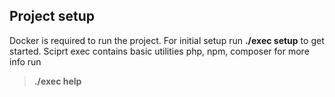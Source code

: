 ## Project setup

Docker is required to run the project.  For initial setup run **./exec setup** to get started.
Sciprt exec contains basic utilities php, npm, composer for more info run
>**./exec help** 
